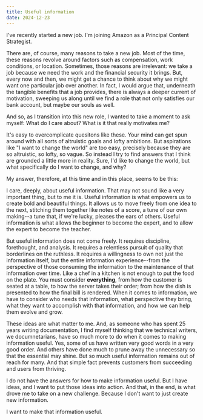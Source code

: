 ```yaml
---
title: Useful information
date: 2024-12-23
---
```


I've recently started a new job. I'm joining Amazon as a Principal Content Strategist.

There are, of course, many reasons to take a new job. Most of the time, these reasons revolve around factors such as compensation, work conditions, or location. Sometimes, those reasons are irrelevant: we take a job because we need the work and the financial security it brings. But, every now and then, we might get a chance to think about why we might want one particular job over another. In fact, I would argue that, underneath the tangible benefits that a job provides, there is always a deeper current of motivation, sweeping us along until we find a role that not only satisfies our bank account, but maybe our souls as well.

And so, as I transition into this new role, I wanted to take a moment to ask myself: What do I care about? What is it that really motivates me? 

It's easy to overcomplicate quesitons like these. Your mind can get spun around with all sorts of altruistic goals and lofty ambitions. But aspirations like "I want to change the world" are too easy, precisely because they are so altruistic, so lofty, so vague. So instead I try to find answers that I think are grounded a little more in reality. Sure, I'd like to change the world, but what specifically do I want to change, and why?

My answer, therefore, at this time and in this place, seems to be this:

I care, deeply, about useful information. That may not sound like a very important thing, but to me it is. Useful information is what empowers us to create bold and beautiful things. It allows us to move freely from one idea to the next, stitching them together like notes of a score, a tune of our own making--a tune that, if we're lucky, pleases the ears of others. Useful information is what allows the beginner to become the expert, and to allow the expert to become the teacher.

But useful information does not come freely. It requires discipline, forethought, and analysis. It requires a relentless pursuit of quality that borderlines on the ruthless. It requires a willingness to own not just the information itself, but the entire information experience--from the perspective of those consuming the information to the maintenance of that information over time. Like a chef in a kitchen is not enough to put the food on the plate. You must consider **everything**, from how the customer is seated at a table, to how the server takes their order; from how the dish is presented to how the final bill is rendered. When it comes to information, we have to consider who needs that information, what perspective they bring, what they want to accomplish with that information, and how we can help them evolve and grow.

These ideas are what matter to me. And, as someone who has spent 25 years writing documentation, I find myself thinking that we technical writers, we documnetarians, have so much more to do when it comes to making information useful. Yes, some of us have written very good words in a very good order. And others have done much to prune away the unnecessary so that the essential may shine. But so much useful information remains out of reach for many. And that simple fact prevents customers from succeeding and users from thriving.

I do not have the answers for how to make information useful. But I have ideas, and I want to put those ideas into action. And that, in the end, is what drove me to take on a new challenge. Because I don't want to just create new information.

I want to make that information useful.




